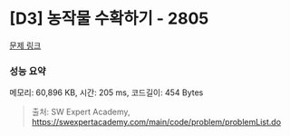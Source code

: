 # [D3] 농작물 수확하기 - 2805 

[문제 링크](https://swexpertacademy.com/main/code/problem/problemDetail.do?contestProbId=AV7GLXqKAWYDFAXB) 

### 성능 요약

메모리: 60,896 KB, 시간: 205 ms, 코드길이: 454 Bytes



> 출처: SW Expert Academy, https://swexpertacademy.com/main/code/problem/problemList.do